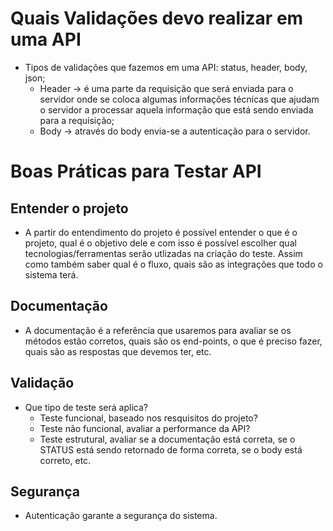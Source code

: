 # Quais Validações devo realizar em uma API
- Tipos de validações que fazemos em uma API: status, header, body, json;
    - Header -> é uma parte da requisição que será enviada para o servidor onde se coloca algumas informações técnicas que ajudam o servidor a processar aquela informação que está sendo enviada para a requisição;
    - Body -> através do body envia-se a autenticação para o servidor.
# Boas Práticas para Testar API
## Entender o projeto
- A partir do entendimento do projeto é possível entender o que é o projeto, qual é o objetivo dele e com isso é possível escolher qual tecnologias/ferramentas serão utlizadas na criação do teste. Assim como também saber qual é o fluxo, quais são as integrações que todo o sistema terá.
## Documentação
- A documentação é a referência que usaremos para avaliar se os métodos estão corretos, quais são os end-points, o que é preciso fazer, quais são as respostas que devemos ter, etc.
## Validação
- Que tipo de teste será aplica? 
    - Teste funcional, baseado nos resquisitos do projeto?
    - Teste não funcional, avaliar a performance da API?
    - Teste estrutural, avaliar se a documentação está correta, se o STATUS está sendo retornado de forma correta, se o body está correto, etc.
## Segurança
- Autenticação garante a segurança do sistema.